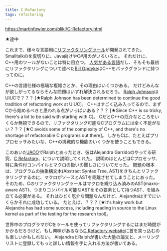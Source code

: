 ```yaml
---
title: C-Refactory
tags: refactoring
---
```


https://martinfowler.com/bliki/C-Refactory.html

★途中

これまで、様々な言語用に[リファクタリングツール](http://www.refactoring.com/tools.html)が開発されてきた。
Smalltalkのを皮切りに、Java向けやC#用のがいろいろと。
それだけに、C++用のツールがないことは特に目立つ。
[人気がある言語](http://www.artima.com/weblogs/viewpost.jsp?thread=11070)だし、そもそも最初にリファクタリングについて述べた[Bill Opdyke](http://csc.noctrl.edu/f/opdyke)はC++をバックグランドに持つってのに。

C++の言語仕様の極端な複雑さとか、その理由はいくつかある。
だけどみんなが欲しがってるならそんな問題はいずれ解決されるだろう。
[Ralph Johnson](http://st-www.cs.uiuc.edu/users/johnson/)はUIUCで？？？
[★Ralph Johnson has been determined to continue the good tradition of refactoring work at UIUC]。
C++はすごく込み入ってるので、まずCから始めるべきと思われる点がいっぱいある？？？
[★Since C++ is so tricky, there's a lot to be said with starting with C]。
CだとC++の厄介なところをいくらか無視できるので、リファクタリング可能なCプログラムには全く不足がない？？？
[★C avoids some of the complexity of C++, and there's no shortage of refactorable C programs out there]。
しかもCは、たとえばプリプロセッサみたいな、C++の挑戦的な機能のいくつかを使うこともできる。

このあいだ[JAOO](http://www.jaoo.dk/)でRalphとあったとき、彼はAlejandra Garridoのやってる研究、[C Refactory](http://jerry.cs.uiuc.edu/~garrido/CRefactory.html)、について説明してくれた。
説明のほとんどはCプロセッサ、特に条件付コンパイルとマクロの扱いの難しさについてだった。
問題の根本は、プログラムの抽象構文木(Abstract Syntax Tree, AST)をきちんとリファクタリングするのに、マクロがソースとASTを乖離させてしまうことにあった。
そのため、Cのリファクタリングツールはマクロを織り込み済みのAST(maxro-aware AST)、つまりコンパイル可能なASTをその要素として持つAST、を組み立てる必要がある。
それはひどく厄介な問題なんだけど、Alejandraはすでにいくらかそれに成功している。
たとえば、？？？
[★It's hairy work but Alejandra has had some success, including reading in source to the Linux kernel as part of the testing for the research tool]。

世界中のプログラマがCをツールを使ってリファクタリングするにはまだ時間がかかるだろうけど、もし興味があるなら[C Refactory website](http://jerry.cs.uiuc.edu/~garrido/CRefactory.html)に首を突っ込むのも楽しいかもしれない。
AlejandraとRalphが書いた大量の論文と、メーリングリストに登録してもっと詳しい情報を手に入れる方法が書いてある。
